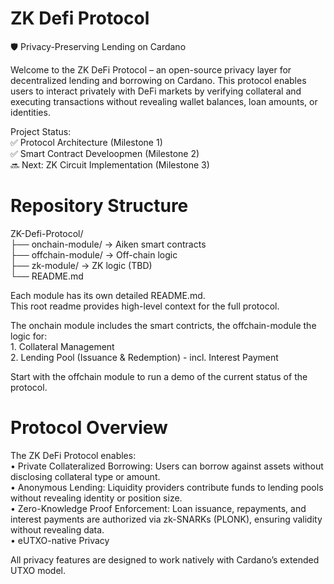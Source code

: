 # ZK Defi Protocol 

🛡️  Privacy-Preserving Lending on Cardano

Welcome to the ZK DeFi Protocol – an open-source privacy layer for decentralized lending and borrowing on Cardano. This protocol enables users to interact privately with DeFi markets by verifying collateral and executing transactions without revealing wallet balances, loan amounts, or identities.

Project Status:  
✅ Protocol Architecture (Milestone 1)  
✅ Smart Contract Develoopmen (Milestone 2)  
🔜 Next: ZK Circuit Implementation (Milestone 3)  

# Repository Structure

ZK-Defi-Protocol/  
├── onchain-module/       → Aiken smart contracts  
├── offchain-module/      → Off-chain logic  
├── zk-module/            → ZK logic (TBD)  
└── README.md             

Each module has its own detailed README.md.   
This root readme provides high-level context for the full protocol.  

The onchain module includes the smart contricts, the offchain-module the logic for:  
    1. Collateral Management  
    2. Lending Pool (Issuance & Redemption) - incl. Interest Payment  

Start with the offchain module to run a demo of the current status of the protocol.  

# Protocol Overview

The ZK DeFi Protocol enables:  
	• Private Collateralized Borrowing: Users can borrow against assets without disclosing collateral type or amount.  
	• Anonymous Lending: Liquidity providers contribute funds to lending pools without revealing identity or position size.  
	• Zero-Knowledge Proof Enforcement: Loan issuance, repayments, and interest payments are authorized via zk-SNARKs (PLONK), ensuring validity without  revealing data.  
	• eUTXO-native Privacy    
    
All privacy features are designed to work natively with Cardano’s extended UTXO model.  
